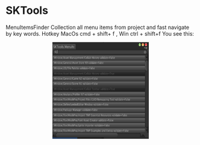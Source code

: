 # SKTools

MenuItemsFinder
Collection all menu items from project and fast navigate by key words. Hotkey MacOs cmd + shift+ f , Win ctrl + shift+f
You see this:
<div align="center">
    <img src="/MenuItemsFinder/Editor/Readme/view.png?raw=true" width="256" height="256"/>
</div>


